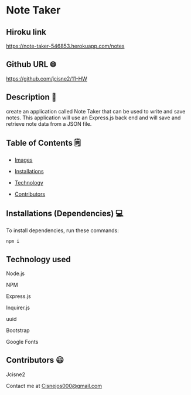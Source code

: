 # Note Taker

## Hiroku link

https://note-taker-546853.herokuapp.com/notes

## Github URL 🌐
https://github.com/jcisne2/11-HW

## Description 📝

create an application called Note Taker that can be used to write and save notes. This application will use an Express.js back end and will save and retrieve note data from a JSON file.


## Table of Contents 🗒

* [Images](#images)

* [Installations](#dependencies)

* [Technology](#Technology)

* [Contributors](#contributors)



## Installations (Dependencies) 💻

To install dependencies, run these commands:

```
npm i
```

## Technology used

Node.js

NPM

Express.js

Inquirer.js

uuid

Bootstrap

Google Fonts

## Contributors 😃

Jcisne2

Contact me at Cisnejos000@gmail.com
